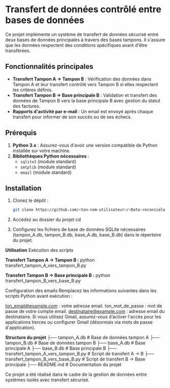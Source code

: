 # Transfert de données contrôlé entre bases de données

Ce projet implémente un système de transfert de données sécurisé entre deux bases de données principales à travers des bases tampons. Il s'assure que les données respectent des conditions spécifiques avant d'être transférées.

## Fonctionnalités principales

- **Transfert Tampon A → Tampon B** : Vérification des données dans Tampon A et leur transfert contrôlé vers Tampon B si elles respectent les critères définis.
- **Transfert Tampon B → Base principale B** : Validation et transfert des données de Tampon B vers la base principale B avec gestion du statut des factures.
- **Rapports d'activité par e-mail** : Un email est envoyé après chaque transfert pour informer de son succès ou de ses échecs.

## Prérequis

1. **Python 3.x** : Assurez-vous d'avoir une version compatible de Python installée sur votre machine.
2. **Bibliothèques Python nécessaires** :
   - `sqlite3` (module standard)
   - `smtplib` (module standard)
   - `email` (module standard)

## Installation

1. Clonez le dépôt :
   ```bash
   git clone https://github.com/<ton-nom-utilisateur>/<Data-reconcialation>.git
   
2. Accédez au dossier du projet
     cd <Data-reconcialation>

3. Configurez les fichiers de base de données SQLite nécessaires (tampon_A.db, tampon_B.db, base_A.db, base_B.db) dans le répertoire du projet.

**Utilisation**
Exécution des scripts

**Transfert Tampon A → Tampon B :**
python transfert_tampon_A_vers_tampon_B.py

**Transfert Tampon B → Base principale B :**
python transfert_tampon_B_vers_base_B.py

Configuration des emails
Remplacez les informations suivantes dans les scripts Python avant exécution :

ton_email@example.com : votre adresse email.
ton_mot_de_passe : mot de passe de votre compte email.
destinataire@example.com : adresse email du destinataire.
Si vous utilisez Gmail, assurez-vous d’activer l'accès pour les applications tierces ou configurer Gmail (désormais via mots de passe d'application).

**Structure du projet**
├── tampon_A.db         # Base de données tampon A
├── tampon_B.db         # Base de données tampon B
├── base_A.db           # Base principale A
├── base_B.db           # Base principale B
├── transfert_tampon_A_vers_tampon_B.py  # Script de transfert A → B
├── transfert_tampon_B_vers_base_B.py    # Script de transfert B → Base principale
├── README.md           # Documentation du projet




Ce projet a été réalisé dans le cadre de la gestion de données entre systèmes isolés avec transfert sécurisé.


   

